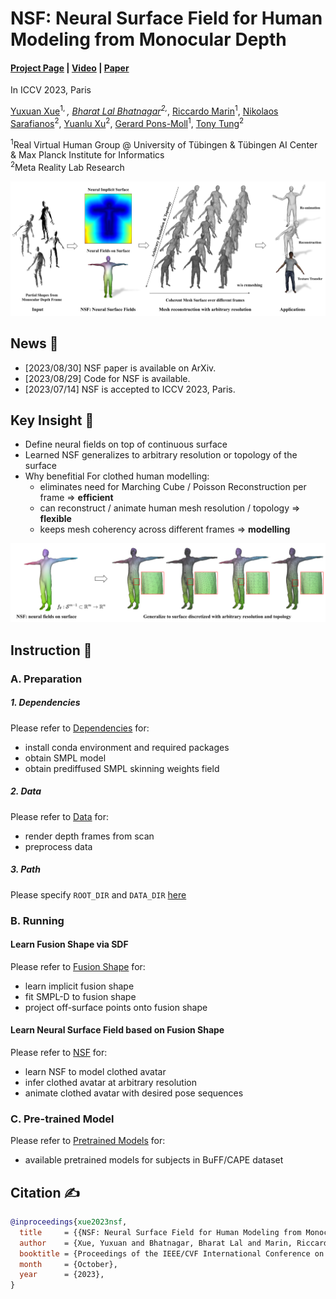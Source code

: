 # NSF: Neural Surface Field for Human Modeling from Monocular Depth
#### [Project Page](https://yuxuan-xue.com/nsf) | [Video](https://www.youtube.com/watch?v=iVPYQwsNTZM&t=91s) | [Paper](https://yuxuan-xue.com/nsf/paper/ICCV2023_Yuxuan_NSF_arxiv-1.pdf)

In ICCV 2023, Paris

[Yuxuan Xue](https://yuxuan-xue.com/)<sup>1, *</sup>, [Bharat Lal Bhatnagar](https://virtualhumans.mpi-inf.mpg.de/people/Bhatnagar.html)<sup>2,*</sup>, [Riccardo Marin](https://ricma.netlify.app/)<sup>1</sup>, [Nikolaos Sarafianos](https://nsarafianos.github.io/)<sup>2</sup>, [Yuanlu Xu](https://web.cs.ucla.edu/~yuanluxu/)<sup>2</sup>, [Gerard Pons-Moll](https://virtualhumans.mpi-inf.mpg.de/people/pons-moll.html)<sup>1</sup>, [Tony Tung](https://sites.google.com/site/tony2ng/)<sup>2</sup>


<sup>1</sup>Real Virtual Human Group @ University of Tübingen & Tübingen AI Center & Max Planck Institute for Informatics \
<sup>2</sup>Meta Reality Lab Research 

![](https://github.com/YuxuanSnow/NeuralSurfaceField/blob/main/assets/data_split/teaser.png)

## News :triangular_flag_on_post:
- [2023/08/30] NSF paper is available on ArXiv.
- [2023/08/29] Code for NSF is available.
- [2023/07/14] NSF is accepted to ICCV 2023, Paris.



## Key Insight :raised_hands:
- Define neural fields on top of continuous surface
- Learned NSF generalizes to arbitrary resolution or topology of the surface
- Why benefitial For clothed human modelling:
  - eliminates need for Marching Cube / Poisson Reconstruction per frame => **efficient**
  - can reconstruct / animate human mesh resolution / topology => **flexible**
  - keeps mesh coherency across different frames => **modelling**

![](https://github.com/YuxuanSnow/NeuralSurfaceField/blob/main/assets/data_split/nsf_idea.png)

  
## Instruction :blue_book:
### A. Preparation
##### 1. Dependencies
Please refer to [Dependencies](https://github.com/YuxuanSnow/NeuralSurfaceField/tree/main/libs#readme) for:
- install conda environment and required packages
- obtain SMPL model
- obtain prediffused SMPL skinning weights field
##### 2. Data
Please refer to [Data](https://github.com/YuxuanSnow/NeuralSurfaceField/blob/main/depth_renderer/README.md) for:
- render depth frames from scan
- preprocess data
##### 3. Path
Please specify `ROOT_DIR` and `DATA_DIR` [here](https://github.com/YuxuanSnow/NeuralSurfaceField/blob/main/libs/global_variable.py)

### B. Running
#### Learn Fusion Shape via SDF
Please refer to [Fusion Shape](https://github.com/YuxuanSnow/NeuralSurfaceField/blob/main/models/Fusion_shape.md) for:
- learn implicit fusion shape
- fit SMPL-D to fusion shape
- project off-surface points onto fusion shape

#### Learn Neural Surface Field based on Fusion Shape
Please refer to [NSF](https://github.com/YuxuanSnow/NeuralSurfaceField/blob/main/models/NSF.md) for:
- learn NSF to model clothed avatar
- infer clothed avatar at arbitrary resolution
- animate clothed avatar with desired pose sequences

### C. Pre-trained Model
Please refer to [Pretrained Models](https://github.com/YuxuanSnow/NeuralSurfaceField/blob/main/models/pretrained_model.md) for:
- available pretrained models for subjects in BuFF/CAPE dataset


## Citation :writing_hand:

```bibtex
@inproceedings{xue2023nsf,
  title     = {{NSF: Neural Surface Field for Human Modeling from Monocular Depth}},
  author    = {Xue, Yuxuan and Bhatnagar, Bharat Lal and Marin, Riccardo and Sarafianos, Nikolaos and Xu, Yuanlu and Pons-Moll, Gerard and Tung, Tony.},
  booktitle = {Proceedings of the IEEE/CVF International Conference on Computer Vision (ICCV)},
  month     = {October},
  year      = {2023},
}


